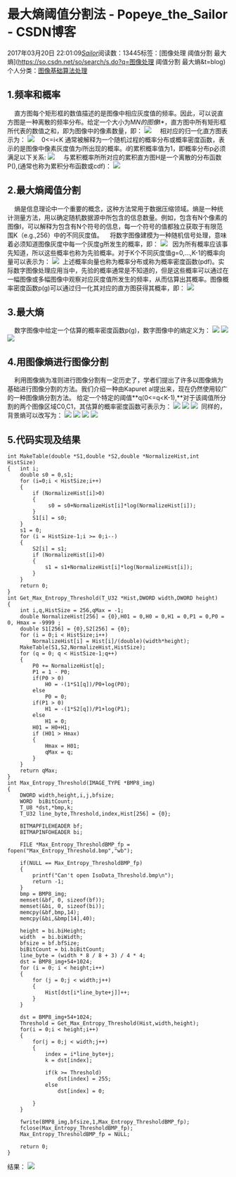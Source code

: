# 最大熵阈值分割法 - Popeye_the_Sailor - CSDN博客
2017年03月20日 22:01:09[_Sailor_](https://me.csdn.net/lz0499)阅读数：13445标签：[图像处理 阈值分割 最大熵](https://so.csdn.net/so/search/s.do?q=图像处理 阈值分割 最大熵&t=blog)
个人分类：[图像基础算法处理](https://blog.csdn.net/lz0499/article/category/6663615)
## **1.频率和概率**
    直方图每个矩形框的数值描述的是图像中相应灰度值的频率。因此，可以说直方图是一种离散的频率分布。给定一个大小为M*N的图像*I*，直方图中所有矩形框所代表的数值之和，即为图像中的像素数量，即：
![](https://img-blog.csdn.net/20170320220247428)
    相对应的归一化直方图表示为：
![](https://img-blog.csdn.net/20170320220255211)
   0<=i<K 通常被解释为一个随机过程的概率分布或概率密度函数，表示的是图像中像素灰度值为*i*所出现的概率。*i*的累积概率值为1，即概率分布p必须满足以下关系:
![](https://img-blog.csdn.net/20170320220301897)
    与累积概率所所对应的累积直方图H是一个离散的分布函数P(),(通常也称为累积分布函数或cdf)：
![](https://img-blog.csdn.net/20170320220524103)
## **2.最大熵阈值分割**
    熵是信息理论中一个重要的概念，这种方法常用于数据压缩领域。熵是一种统计测量方法，用以确定随机数据源中所包含的信息数量。例如，包含有N个像素的图像I，可以解释为包含有N个符号的信息，每一个符号的值都独立获取于有限范围K（e.g.,256）中的不同灰度值。
   将数字图像建模为一种随机信号处理，意味着必须知道图像灰度中每一个灰度g所发生的概率，即：
![](https://img-blog.csdn.net/20170320220743934)
  因为所有概率应该事先知道，所以这些概率也称为先验概率。对于K个不同灰度值g=0,…,K-1的概率向量可以表示为：
![](https://img-blog.csdn.net/20170320220748432)
 上述概率向量也称为概率分布或称为概率密度函数(pdf)。实际数字图像处理应用当中，先验的概率通常是不知道的，但是这些概率可以通过在一幅图像或多幅图像中观察对应灰度值所发生的频率，从而估算出其概率。图像概率密度函数p(g)可以通过归一化其对应的直方图获得其概率，即：
![](https://img-blog.csdn.net/20170320220753215)
## **3.最大熵**
    数字图像中给定一个估算的概率密度函数p(g)，数字图像中的熵定义为：
![](https://img-blog.csdn.net/20170320221422411)
![](https://img-blog.csdn.net/20170320221622124)
![](https://img-blog.csdn.net/20170320221627617)
## **4.用图像熵进行图像分割**
    利用图像熵为准则进行图像分割有一定历史了，学者们提出了许多以图像熵为基础进行图像分割的方法。我们介绍一种由Kapuret al提出来，现在仍然使用较广的一种图像熵分割方法。
给定一个特定的阈值**q(0<=q<K-1),**对于该阈值所分割的两个图像区域C0,C1，其估算的概率密度函数可表示为：
![](https://img-blog.csdn.net/20170320221840563)
![](https://img-blog.csdn.net/20170320221934875)
![](https://img-blog.csdn.net/20170320222052311)
 同样的，背景熵可以改写为：
![](https://img-blog.csdn.net/20170320222147798)
![](https://img-blog.csdn.net/20170320222401113)
![](https://img-blog.csdn.net/20170320222409613)
![](https://img-blog.csdn.net/20170320224224590)
## 5.代码实现及结果
```
int MakeTable(double *S1,double *S2,double *NormalizeHist,int HistSize)
{	int i;
	double s0 = 0,s1;
	for (i=0;i < HistSize;i++)
	{
		if (NormalizeHist[i]>0)
		{
			 s0 = s0+NormalizeHist[i]*log(NormalizeHist[i]);
		}
		S1[i] = s0;
	}
	s1 = 0;
	for (i = HistSize-1;i >= 0;i--)
	{
		S2[i] = s1;
		if (NormalizeHist[i]>0)
		{
			s1 = s1+NormalizeHist[i]*log(NormalizeHist[i]);
		}
	}
	return 0;
}
int Get_Max_Entropy_Threshold(T_U32 *Hist,DWORD width,DWORD height)
{
	int i,q,HistSize = 256,qMax = -1;
	double NormalizeHist[256] = {0},H01 = 0,H0 = 0,H1 = 0,P1 = 0,P0 = 0, Hmax = -9999 ;
	double S1[256] = {0},S2[256] = {0};
	for (i = 0;i < HistSize;i++)
		NormalizeHist[i] = Hist[i]/(double)(width*height);
	MakeTable(S1,S2,NormalizeHist,HistSize);
	for (q = 0; q < HistSize-1;q++)
	{
		P0 += NormalizeHist[q];
		P1 = 1 - P0;
		if(P0 > 0)
			H0 = -(1*S1[q])/P0+log(P0);
		else
			P0 = 0;
		if(P1 > 0)
			H1 = -(1*S2[q])/P1+log(P1);
		else
			H1 = 0;
		H01 = H0+H1;
		if (H01 > Hmax)
		{
			Hmax = H01;
			qMax = q;
		}
	}
	return qMax;
}
int Max_Entropy_Threshold(IMAGE_TYPE *BMP8_img)
{
	DWORD width,height,i,j,bfsize;
	WORD  biBitCount;
	T_U8 *dst,*bmp,k;
	T_U32 line_byte,Threshold,index,Hist[256] = {0};
	
	BITMAPFILEHEADER bf;
	BITMAPINFOHEADER bi;
	
	FILE *Max_Entropy_ThresholdBMP_fp = fopen("Max_Entropy_Threshold.bmp","wb");
	
	if(NULL == Max_Entropy_ThresholdBMP_fp)
	{
		printf("Can't open IsoData_Threshold.bmp\n");
		return -1;
	}
	bmp = BMP8_img;
	memset(&bf, 0, sizeof(bf));
	memset(&bi, 0, sizeof(bi));
	memcpy(&bf,bmp,14);
	memcpy(&bi,&bmp[14],40);
	
	height = bi.biHeight;
	width  = bi.biWidth;
	bfsize = bf.bfSize;
	biBitCount = bi.biBitCount;
	line_byte = (width * 8 / 8 + 3) / 4 * 4; 
	dst = BMP8_img+54+1024;
	for (i = 0; i < height;i++)
	{
		for (j = 0;j < width;j++)
		{
			Hist[dst[i*line_byte+j]]++;
		}
	}
	
	dst = BMP8_img+54+1024;
	Threshold = Get_Max_Entropy_Threshold(Hist,width,height);
	for(i = 0;i < height;i++)
	{
		for(j = 0;j < width;j++)
		{
			index = i*line_byte+j;
			k = dst[index];
			
			if(k >= Threshold)
				dst[index] = 255;
			else
				dst[index] = 0;
			
		}
	}
	
	fwrite(BMP8_img,bfsize,1,Max_Entropy_ThresholdBMP_fp);
	fclose(Max_Entropy_ThresholdBMP_fp);
	Max_Entropy_ThresholdBMP_fp = NULL;
	
	return 0;
}
```
结果：
![](https://img-blog.csdn.net/20170320223041356)


